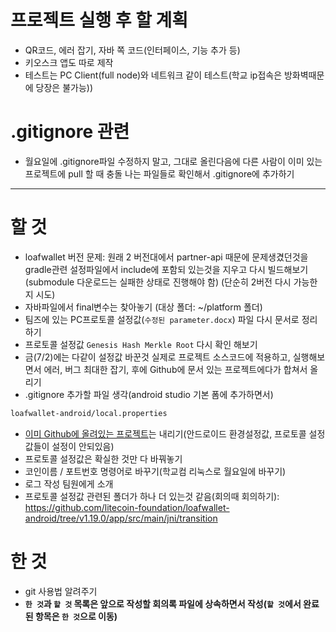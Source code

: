 # 프로젝트 실행 후 할 계획
- QR코드, 에러 잡기, 자바 쪽 코드(인터페이스, 기능 추가 등)
- 키오스크 앱도 따로 제작
- 테스트는 PC Client(full node)와 네트워크 같이 테스트(학교 ip접속은 방화벽때문에 당장은 불가능))

# .gitignore 관련
- 월요일에 .gitignore파일 수정하지 말고, 그대로 올린다음에 다른 사람이 이미 있는 프로젝트에 pull 할 때 충돌 나는 파일들로 확인해서 .gitignore에 추가하기

---
# 할 것
- loafwallet 버전 문제: 원래 2 버전대에서 partner-api 때문에 문제생겼던것을 gradle관련 설정파일에서 include에 포함되 있는것을 지우고 다시 빌드해보기 (submodule 다운로드는 실패한 상태로 진행해야 함) (단순히 2버전 다시 가능한지 시도)
- 자바파일에서 final변수는 찾아놓기 (대상 폴더: ~/platform 폴더)
- 팀즈에 있는 PC프로토콜 설정값(`수정된 parameter.docx`) 파일 다시 문서로 정리하기
- 프로토콜 설정값 `Genesis Hash Merkle Root` 다시 확인 해보기
- 금(7/2)에는 다같이 설정값 바꾼것 실제로 프로젝트 소스코드에 적용하고, 실행해보면서 에러, 버그 최대한 잡기, 후에 Github에 문서 있는 프로젝트에다가 합쳐서 올리기
- .gitignore 추가할 파일 생각(android studio 기본 폼에 추가하면서)
```markdown
loafwallet-android/local.properties
```
- [이미 Github에 올려있는 프로젝트](https://github.com/olivingcoin/loafwallet-android)는 내리기(안드로이드 환경설정값, 프로토콜 설정값들이 설정이 안되있음)
- 프로토콜 설정값은 확실한 것만 다 바꿔놓기
- 코인이름 / 포트번호 명령어로 바꾸기(학교컴 리눅스로 월요일에 바꾸기)
- 로그 작성 팀원에게 소개
- 프로토콜 설정값 관련된 폴더가 하나 더 있는것 같음(회의때 회의하기): https://github.com/litecoin-foundation/loafwallet-android/tree/v1.19.0/app/src/main/jni/transition

# 한 것
- git 사용법 알려주기
- **`한 것`과 `할 것` 목록은 앞으로 작성할 회의록 파일에 상속하면서 작성(`할 것`에서 완료된 항목은 `한 것`으로 이동)**
